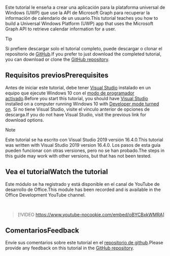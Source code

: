 <!-- markdownlint-disable MD002 MD041 -->

<span data-ttu-id="42e64-101">Este tutorial le enseña a crear una aplicación para la plataforma universal de Windows (UWP) que use la API de Microsoft Graph para recuperar la información de calendario de un usuario.</span><span class="sxs-lookup"><span data-stu-id="42e64-101">This tutorial teaches you how to build a Universal Windows Platform (UWP) app that uses the Microsoft Graph API to retrieve calendar information for a user.</span></span>

> [!TIP]
> <span data-ttu-id="42e64-102">Si prefiere descargar solo el tutorial completo, puede descargar o clonar el repositorio de [GitHub](https://github.com/microsoftgraph/msgraph-training-uwp).</span><span class="sxs-lookup"><span data-stu-id="42e64-102">If you prefer to just download the completed tutorial, you can download or clone the [GitHub repository](https://github.com/microsoftgraph/msgraph-training-uwp).</span></span>

## <a name="prerequisites"></a><span data-ttu-id="42e64-103">Requisitos previos</span><span class="sxs-lookup"><span data-stu-id="42e64-103">Prerequisites</span></span>

<span data-ttu-id="42e64-104">Antes de iniciar este tutorial, debe tener [Visual Studio](https://visualstudio.microsoft.com/vs/) instalado en un equipo que ejecute Windows 10 con el [modo de programador activado](https://docs.microsoft.com/windows/uwp/get-started/enable-your-device-for-development).</span><span class="sxs-lookup"><span data-stu-id="42e64-104">Before you start this tutorial, you should have [Visual Studio](https://visualstudio.microsoft.com/vs/) installed on a computer running Windows 10 with [Developer mode turned on](https://docs.microsoft.com/windows/uwp/get-started/enable-your-device-for-development).</span></span> <span data-ttu-id="42e64-105">Si no tiene Visual Studio, visite el vínculo anterior de opciones de descarga.</span><span class="sxs-lookup"><span data-stu-id="42e64-105">If you do not have Visual Studio, visit the previous link for download options.</span></span>

> [!NOTE]
> <span data-ttu-id="42e64-106">Este tutorial se ha escrito con Visual Studio 2019 versión 16.4.0.</span><span class="sxs-lookup"><span data-stu-id="42e64-106">This tutorial was written with Visual Studio 2019 version 16.4.0.</span></span> <span data-ttu-id="42e64-107">Los pasos de esta guía pueden funcionar con otras versiones, pero no se han probado.</span><span class="sxs-lookup"><span data-stu-id="42e64-107">The steps in this guide may work with other versions, but that has not been tested.</span></span>

## <a name="watch-the-tutorial"></a><span data-ttu-id="42e64-108">Vea el tutorial</span><span class="sxs-lookup"><span data-stu-id="42e64-108">Watch the tutorial</span></span>

<span data-ttu-id="42e64-109">Este módulo se ha registrado y está disponible en el canal de YouTube de desarrollo de Office.</span><span class="sxs-lookup"><span data-stu-id="42e64-109">This module has been recorded and is available in the Office Development YouTube channel.</span></span>

<!-- markdownlint-disable MD033 MD034 -->
<br/>

> [!VIDEO https://www.youtube-nocookie.com/embed/oBYCBxkWMRA]
<!-- markdownlint-enable MD033 MD034 -->

## <a name="feedback"></a><span data-ttu-id="42e64-110">Comentarios</span><span class="sxs-lookup"><span data-stu-id="42e64-110">Feedback</span></span>

<span data-ttu-id="42e64-111">Envíe sus comentarios sobre este tutorial en el [repositorio de github](https://github.com/microsoftgraph/msgraph-training-uwp).</span><span class="sxs-lookup"><span data-stu-id="42e64-111">Please provide any feedback on this tutorial in the [GitHub repository](https://github.com/microsoftgraph/msgraph-training-uwp).</span></span>
